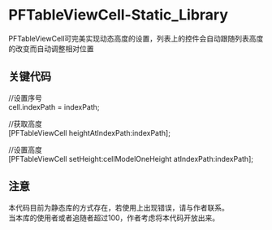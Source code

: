 PFTableViewCell-Static_Library
==============================

PFTableViewCell可完美实现动态高度的设置，列表上的控件会自动跟随列表高度的改变而自动调整相对位置

关键代码
------------------------------

//设置序号<br>
cell.indexPath = indexPath;<br>

//获取高度<br>
[PFTableViewCell heightAtIndexPath:indexPath];<br>

//设置高度<br>
[PFTableViewCell setHeight:cellModelOneHeight atIndexPath:indexPath];

注意
------------------------------

本代码目前为静态库的方式存在，若使用上出现错误，请与作者联系。<br>
当本库的使用者或者追随者超过100，作者考虑将本代码开放出来。

